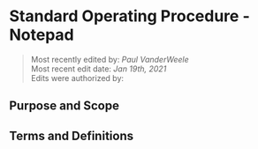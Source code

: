 # Standard Operating Procedure - Notepad

>Most recently edited by: *Paul VanderWeele*  
>Most recent edit date: *Jan 19th, 2021*  
>Edits were authorized by:  

## Purpose and Scope

## Terms and Definitions
